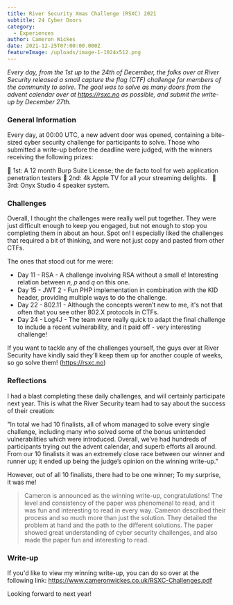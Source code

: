 ```yaml
---
title: River Security Xmas Challenge (RSXC) 2021
subtitle: 24 Cyber Doors
category:
  - Experiences
author: Cameron Wickes
date: 2021-12-25T07:00:00.000Z
featureImage: /uploads/image-1-1024x512.png
---
```

*Every day, from the 1st up to the 24th of December, the folks over at River Security released a small capture the flag (CTF) challenge for members of the community to solve. The goal was to solve as many doors from the advent calendar over at <https://rsxc.no> as possible, and submit the write-up by December 27th.*



### General Information

Every day, at 00:00 UTC, a new advent door was opened, containing a bite-sized cyber security challenge for participants to solve. Those who submitted a write-up before the deadline were judged, with the winners receiving the following prizes:

🥇 1st: A 12 month Burp Suite License; the de facto tool for web application penetration testers
🥈 2nd: 4k Apple TV for all your streaming delights.  
🥉 3rd: Onyx Studio 4 speaker system.



### Challenges

Overall, I thought the challenges were really well put together. They were just difficult enough to keep you engaged, but not enough to stop you completing them in about an hour. Spot on! I especially liked the challenges that required a bit of thinking, and were not just copy and pasted from other CTFs. 

The ones that stood out for me were:

* Day 11 - RSA - A challenge involving RSA without a small e! Interesting relation between 𝑛, 𝑝 and 𝑞 on this one. 
* Day 15 - JWT 2 - Fun PHP implementation in combination with the KID header, providing multiple ways to do the challenge.
* Day 22 - 802.11 - Although the concepts weren’t new to me, it's not that often that you see other 802.X protocols in CTFs.
* Day 24 - Log4J - The team were really quick to adapt the final challenge to include a recent vulnerability, and it paid off - very interesting challenge!

If you want to tackle any of the challenges yourself, the guys over at River Security have kindly said they'll keep them up for another couple of weeks, so go solve them! (<https://rsxc.no>)



### Reflections

I had a blast completing these daily challenges, and will certainly participate next year. This is what the River Security team had to say about the success of their creation:

"In total we had 10 finalists, all of whom managed to solve every single challenge, including many who solved some of the bonus unintended vulnerabilities which were introduced. Overall, we’ve had hundreds of participants trying out the advent calendar, and superb efforts all around. From our 10 finalists it was an extremely close race between our winner and runner up; it ended up being the judge’s opinion on the winning write-up."

However, out of all 10 finalists, there had to be one winner; To my surprise, it was me!

> Cameron is announced as the winning write-up, congratulations! The level and consistency of the paper was phenomenal to read, and it was fun and interesting to read in every way. Cameron described their process and so much more than just the solution. They detailed the problem at hand and the path to the different solutions. The paper showed great understanding of cyber security challenges, and also made the paper fun and interesting to read.





### Write-up

If you'd like to view my winning write-up, you can do so over at the following link:
<https://www.cameronwickes.co.uk/RSXC-Challenges.pdf>

Looking forward to next year!